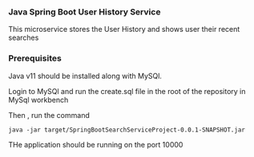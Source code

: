 ### Java Spring Boot User History Service


This microservice stores the User History and shows user their recent searches

### Prerequisites

Java v11 should be installed along with MySQl.

Login to MySQl and run the create.sql file in the root of the repository in MySql workbench

Then , run the command 
``` 
java -jar target/SpringBootSearchServiceProject-0.0.1-SNAPSHOT.jar
``` 
THe application should be running on the port 10000
